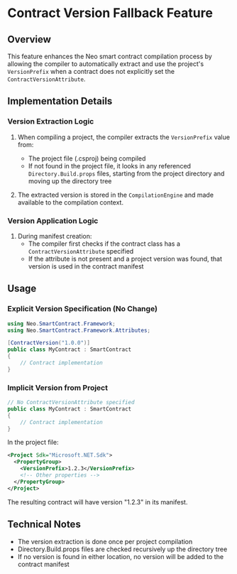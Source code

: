 # Contract Version Fallback Feature

## Overview

This feature enhances the Neo smart contract compilation process by allowing the compiler to automatically extract and use the project's `VersionPrefix` when a contract does not explicitly set the `ContractVersionAttribute`.

## Implementation Details

### Version Extraction Logic

1. When compiling a project, the compiler extracts the `VersionPrefix` value from:
   - The project file (.csproj) being compiled
   - If not found in the project file, it looks in any referenced `Directory.Build.props` files, starting from the project directory and moving up the directory tree

2. The extracted version is stored in the `CompilationEngine` and made available to the compilation context.

### Version Application Logic

1. During manifest creation:
   - The compiler first checks if the contract class has a `ContractVersionAttribute` specified
   - If the attribute is not present and a project version was found, that version is used in the contract manifest

## Usage

### Explicit Version Specification (No Change)

```csharp
using Neo.SmartContract.Framework;
using Neo.SmartContract.Framework.Attributes;

[ContractVersion("1.0.0")]
public class MyContract : SmartContract
{
    // Contract implementation
}
```

### Implicit Version from Project

```csharp
// No ContractVersionAttribute specified
public class MyContract : SmartContract
{
    // Contract implementation
}
```

In the project file:
```xml
<Project Sdk="Microsoft.NET.Sdk">
  <PropertyGroup>
    <VersionPrefix>1.2.3</VersionPrefix>
    <!-- Other properties -->
  </PropertyGroup>
</Project>
```

The resulting contract will have version "1.2.3" in its manifest.

## Technical Notes

- The version extraction is done once per project compilation
- Directory.Build.props files are checked recursively up the directory tree
- If no version is found in either location, no version will be added to the contract manifest
